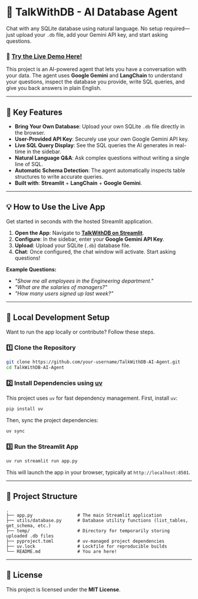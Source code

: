 # 🧠 TalkWithDB - AI Database Agent

[](https://talkwithdb.streamlit.app/)

Chat with any SQLite database using natural language. No setup required—just upload your `.db` file, add your Gemini API key, and start asking questions.

### 🔗 **[Try the Live Demo Here\!](https://talkwithdb.streamlit.app/)**

This project is an AI-powered agent that lets you have a conversation with your data. The agent uses **Google Gemini** and **LangChain** to understand your questions, inspect the database you provide, write SQL queries, and give you back answers in plain English.

-----

## 🚀 Key Features

  - **Bring Your Own Database**: Upload your own SQLite `.db` file directly in the browser.
  - **User-Provided API Key**: Securely use your own Google Gemini API key.
  - **Live SQL Query Display**: See the SQL queries the AI generates in real-time in the sidebar.
  - **Natural Language Q\&A**: Ask complex questions without writing a single line of SQL.
  - **Automatic Schema Detection**: The agent automatically inspects table structures to write accurate queries.
  - **Built with**: **Streamlit** + **LangChain** + **Google Gemini**.

-----

## 💡 How to Use the Live App

Get started in seconds with the hosted Streamlit application.

1.  **Open the App**: Navigate to **[TalkWithDB on Streamlit](https://talkwithdb.streamlit.app/)**.
2.  **Configure**: In the sidebar, enter your **Google Gemini API Key**.
3.  **Upload**: Upload your SQLite (`.db`) database file.
4.  **Chat**: Once configured, the chat window will activate. Start asking questions\!

**Example Questions:**

  * *"Show me all employees in the Engineering department."*
  * *"What are the salaries of managers?"*
  * *"How many users signed up last week?"*

-----

## 🔧 Local Development Setup

Want to run the app locally or contribute? Follow these steps.

### 1️⃣ Clone the Repository

```bash
git clone https://github.com/your-username/TalkWithDB-AI-Agent.git
cd TalkWithDB-AI-Agent
```

### 2️⃣ Install Dependencies using [uv](https://github.com/astral-sh/uv)

This project uses `uv` for fast dependency management. First, install `uv`:

```bash
pip install uv
```

Then, sync the project dependencies:

```bash
uv sync
```

### 3️⃣ Run the Streamlit App

```bash
uv run streamlit run app.py
```

This will launch the app in your browser, typically at `http://localhost:8501`.

-----

## 📂 Project Structure

```
.
├── app.py                 # The main Streamlit application
├── utils/database.py      # Database utility functions (list_tables, get_schema, etc.)
├── temp/                  # Directory for temporarily storing uploaded .db files
├── pyproject.toml         # uv-managed project dependencies
├── uv.lock                # Lockfile for reproducible builds
└── README.md              # You are here!
```

-----

## 📜 License

This project is licensed under the **MIT License**.
